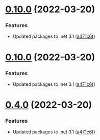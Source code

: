 # [0.10.0](https://github.com/BottlecapDave/Bottlecap.Net.GraphQL.Generation/compare/v0.9.0...v0.10.0) (2022-03-20)


### Features

* Updated packages to .net 3.1 ([a471c6f](https://github.com/BottlecapDave/Bottlecap.Net.GraphQL.Generation/commit/a471c6ffc946aa47cf24ba53482fe619758c1ff0))

# [0.10.0](https://github.com/BottlecapDave/Bottlecap.Net.GraphQL.Generation/compare/v0.9.0...v0.10.0) (2022-03-20)


### Features

* Updated packages to .net 3.1 ([a471c6f](https://github.com/BottlecapDave/Bottlecap.Net.GraphQL.Generation/commit/a471c6ffc946aa47cf24ba53482fe619758c1ff0))

# [0.4.0](https://github.com/BottlecapDave/Bottlecap.Net.GraphQL.Generation/compare/v0.3.0...v0.4.0) (2022-03-20)


### Features

* Updated packages to .net 3.1 ([a471c6f](https://github.com/BottlecapDave/Bottlecap.Net.GraphQL.Generation/commit/a471c6ffc946aa47cf24ba53482fe619758c1ff0))

